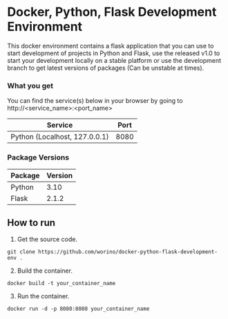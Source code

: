 # Docker, Python, Flask Development Environment
This docker environment contains a flask application that you can use to start development of projects in Python and Flask, use the released v1.0 to start your development locally on a stable platform or use the development branch to get latest versions of packages (Can be unstable at times).

### What you get
You can find the service(s) below in your browser by going to http://<service_name>:<port_name>

| Service  | Port |
| --- | --- |
| Python (Localhost, 127.0.0.1) | 8080 |

### Package Versions

| Package  | Version |
| --- | --- |
| Python | 3.10 |
| Flask | 2.1.2 |

## How to run
1. Get the source code.
```
git clone https://github.com/worino/docker-python-flask-development-env .
```

2. Build the container.
```
docker build -t your_container_name
```

3. Run the container.
```
docker run -d -p 8080:8080 your_container_name
```

